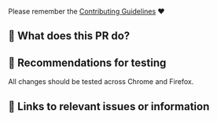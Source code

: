 Please remember the [Contributing Guidelines](https://github.com/toggl/toggl-button/blob/master/.github/CONTRIBUTING.md) :heart:

## :star2: What does this PR do?

<!-- Concise description of what this PR achieves, including any context. -->

<!-- If you're adding a new integration, please make sure it follows the "style guide" https://github.com/toggl/toggl-button/blob/master/.github/CONTRIBUTING.md -->

## :bug: Recommendations for testing

All changes should be tested across Chrome and Firefox.

<!-- Tips for testing this PR, or anything you want to bring special attention to. -->

## :memo: Links to relevant issues or information

<!-- Link to relevant issues, comments, etc. -->
